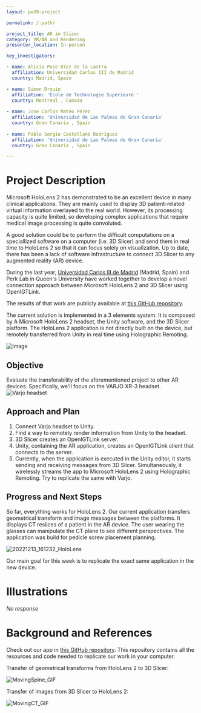 ```yaml
---
layout: pw39-project

permalink: /:path/

project_title: AR in Slicer
category: VR/AR and Rendering
presenter_location: In-person

key_investigators:

- name: Alicia Pose Díez de la Lastra
  affiliation: Universidad Carlos III de Madrid
  country: Madrid, Spain

- name: Simon Drouin
  affiliation: 'École de Technologie Supérieure '
  country: Montreal , Canada
  
- name: Jose Carlos Mateo Pérez
  affiliation: 'Universidad de Las Palmas de Gran Canaria'
  country: Gran Canaria , Spain
  
- name: Pablo Sergio Castellano Rodríguez
  affiliation: 'Universidad de Las Palmas de Gran Canaria'
  country: Gran Canaria , Spain

---
```


# Project Description

<!-- Add a short paragraph describing the project. -->

Microsoft HoloLens 2 has demonstrated to be an excellent device in many clinical applications. They are mainly used to display 3D patient-related virtual information overlayed to the real world. However, its processing capacity is quite limited, so developing complex applications that require medical image processing is quite convoluted.

A good solution could be to perform the difficult computations on a speciallized software on a computer (i.e. 3D Slicer) and send them in real time to HoloLens 2 so that it can focus solely on visualization.
Up to date, there has been a lack of software infrastructure to connect 3D Slicer to any augmented reality (AR) device.

During the last year, [Universidad Carlos III de Madrid](https://biig-igt.uc3m.es/augmented-reality/) (Madrid, Spain) and Perk Lab in Queen's University have worked together to develop a novel connection approach between Microsoft HoloLens 2 and 3D Slicer using OpenIGTLink.

The results of that work are publicly available at [this GitHub repository](https://github.com/BSEL-UC3M/HoloLens2and3DSlicer-PedicleScrewPlacementPlanning).

The current solution is implemented in a 3 elements system. It is composed by A Microsoft HoloLens 2 headset, the Unity software, and the 3D Slicer platform.
The HoloLens 2 application is not directly built on the device, but remotely transferred from Unity in real time using Holographic Remoting.

![image](https://github.com/NA-MIC/ProjectWeek/assets/66890913/6be8aff6-c4e8-48f1-a5ce-dfebff0dc0df)

## Objective

<!-- Describe here WHAT you would like to achieve (what you will have as end result). -->

Evaluate the transferability of the aforementioned project to other AR devices. Specifically, we'll focus on the VARJO XR-3 headset.
![Varjo headset](https://github.com/NA-MIC/ProjectWeek/assets/66890913/d731d842-0809-466f-b676-bf9d728f911e)

## Approach and Plan

<!-- Describe here HOW you would like to achieve the objectives stated above. -->

1.  Connect Varjo headset to Unity.
2.  Find a way to remotely render information from Unity to the headset.
3.  3D Slicer creates an OpenIGTLink server.
4.  Unity, containing the AR application, creates an OpenIGTLink client that connects to the server.
5.  Currently, when the application is executed in the Unity editor, it starts sending and receiving messages from 3D Slicer. Simultaneously, it wirelessly streams the app to Microsoft HoloLens 2 using Holographic Remoting. Try to replicate the same with Varjo.

## Progress and Next Steps

<!-- Update this section as you make progress, describing of what you have ACTUALLY DONE.
     If there are specific steps that you could not complete then you can describe them here, too. -->

So far, everything works for HoloLens 2. Our current application transfers geometrical transform and image messages between the platforms.
It displays CT reslices of a patient in the AR device. The user wearing the glasses can manipulate the CT plane to see different perspectives.
The application was build for pedicle screw placement planning.

![20221213_161232_HoloLens](https://user-images.githubusercontent.com/66890913/212931527-035baf4c-4799-4d83-9c60-b8a0f839547e.jpg)

Our main goal for this week is to replicate the exact same application in the new device.

# Illustrations

<!-- Add pictures and links to videos that demonstrate what has been accomplished. -->

*No response*

# Background and References

<!-- If you developed any software, include link to the source code repository.
     If possible, also add links to sample data, and to any relevant publications. -->

Check out our app in [this GitHub repository](https://github.com/BIIG-UC3M/HoloLens2and3DSlicer-PedicleScrewPlacementPlanning).
This repository contains all the resources and code needed to replicate our work in your computer.

Transfer of geometrical transforms from HoloLens 2 to 3D Slicer:

![MovingSpine_GIF](https://user-images.githubusercontent.com/66890913/214097820-96b9f875-4651-4efd-879b-831eb88b7b07.gif)

Transfer of images from 3D Slicer to HoloLens 2:

![MovingCT_GIF](https://user-images.githubusercontent.com/66890913/214097469-17a1aa1a-2768-4f73-8c12-bb4ab7d393f0.gif)
